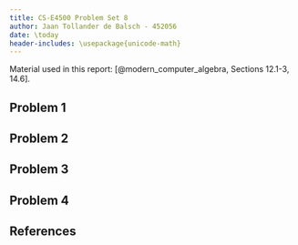 ```yaml
---
title: CS-E4500 Problem Set 8
author: Jaan Tollander de Balsch - 452056
date: \today
header-includes: \usepackage{unicode-math}
---
```

Material used in this report: [@modern_computer_algebra, Sections 12.1-3, 14.6].

## Problem 1
## Problem 2
## Problem 3
## Problem 4
## References
